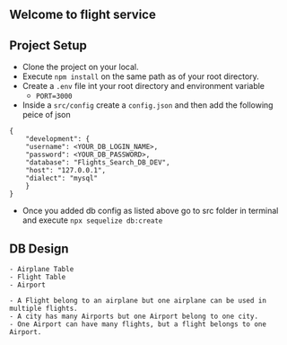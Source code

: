 <!-- /
    we can implement using role based model not feature based.

    -src/
        index.js //server
        models/     -- how the table and database look like
        controllers/
        middlewares/
        services/
        utils/     -- kinda a helper in which this can be accesss anywhere
        config/    -- managing database
        repository/
    -test/  [later]
    -static/
    -temp/ -->

## Welcome to flight service

## Project Setup
- Clone the project on your local.
- Execute `npm install` on the same path as of your root directory.
- Create a `.env` file int your root directory and environment variable
    - `PORT=3000`
- Inside a `src/config` create a `config.json` and then add the following peice of json

```
{
    "development": {
    "username": <YOUR_DB_LOGIN_NAME>,
    "password": <YOUR_DB_PASSWORD>,
    "database": "Flights_Search_DB_DEV",
    "host": "127.0.0.1",
    "dialect": "mysql"
    }
}

```

- Once you added db config as listed above go to src folder in terminal and execute `npx sequelize db:create`

## DB Design
    - Airplane Table   
    - Flight Table     
    - Airport

    - A Flight belong to an airplane but one airplane can be used in multiple flights. 
    - A city has many Airports but one Airport belong to one city.
    - One Airport can have many flights, but a flight belongs to one Airport. 

